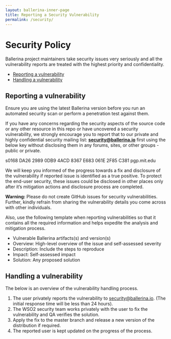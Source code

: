 ```yaml
---
layout: ballerina-inner-page
title: Reporting a Security Vulnerability
permalink: /security/
---
```


# Security Policy

Ballerina project maintainers take security issues very seriously and all the vulnerability reports are treated with the highest priority and confidentiality.

- [Reporting a vulnerability](#reporting-a-vulnerability)
- [Handling a vulnerability](#handling-a-vulnerability)

## Reporting a vulnerability

Ensure you are using the latest Ballerina version before you run an automated security scan or perform a penetration test against them.

If you have any concerns regarding the security aspects of the source code or any other resource in this repo or have uncovered a security vulnerability, we strongly encourage you to report that to our private and highly confidential security mailing list: **security@ballerina.io** first using the below key without disclosing them in any forums, sites, or other groups - public or private. 

s0168 DA26 2989 0DB9 4ACD 8367 E683 061E 2F85 C381 pgp.mit.edu

We will keep you informed of the progress towards a fix and disclosure of the vulnerability if reported issue is identified as a true positive. To protect the end-user security, these issues could be disclosed in other places only after it’s mitigation actions and disclosure process are completed.

**Warning:** Please do not create GitHub issues for security vulnerabilities. Further, kindly refrain from sharing the vulnerability details you come across with other individuals. 

Also, use the following template when reporting vulnerabilities so that it contains all the required information and helps expedite the analysis and mitigation process.

- Vulnerable Ballerina artifacts(s) and version(s)
- Overview: High-level overview of the issue and self-assessed severity
- Description: Include the steps to reproduce
- Impact: Self-assessed impact
- Solution: Any proposed solution

## Handling a vulnerability

The below is an overview of the vulnerability handling process.

1. The user privately reports the vulnerability to security@ballerina.io. (The initial response time will be less than 24 hours).
2. The WSO2 security team works privately with the user to fix the vulnerability and QA verifies the solution.
3. Apply the fix to the master branch and release a new version of the distribution if required.
4. The reported user is kept updated on the progress of the process. 

